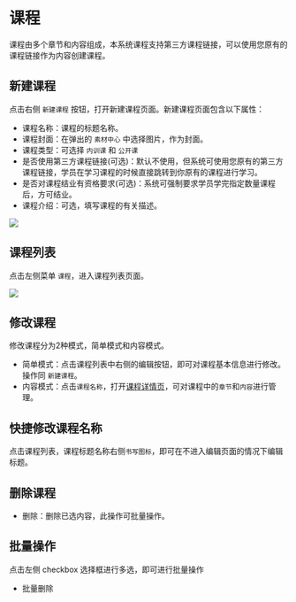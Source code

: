 # 课程

课程由多个章节和内容组成，本系统课程支持第三方课程链接，可以使用您原有的课程链接作为内容创建课程。

## 新建课程

点击右侧 `新建课程` 按钮，打开新建课程页面。新建课程页面包含以下属性：

- 课程名称：课程的标题名称。
- 课程封面：在弹出的 `素材中心` 中选择图片，作为封面。
- 课程类型：可选择 `内训课` 和 `公开课`
- 是否使用第三方课程链接(可选)：默认不使用，但系统可使用您原有的第三方课程链接，学员在学习课程的时候直接跳转到你原有的课程进行学习。
- 是否对课程结业有资格要求(可选)：系统可强制要求学员学完指定数量课程后，方可结业。
- 课程介绍：可选，填写课程的有关描述。

<img bor src="https://tx-file.hewoxue.com/help/help7.png?v4">


## 课程列表

点击左侧菜单 `课程`，进入课程列表页面。

<img bor src="https://tx-file.hewoxue.com/help/help8.png?">

## 修改课程

修改课程分为2种模式，简单模式和内容模式。
- 简单模式：点击课程列表中右侧的编辑按钮，即可对课程基本信息进行修改。操作同 `新建课程`。
- 内容模式：点击`课程名称`，打开[课程详情页](/zh-cn/course-detail.md)，可对课程中的`章节`和`内容`进行管理。

## 快捷修改课程名称

点击课程列表，课程标题名称右侧`书写图标`，即可在不进入编辑页面的情况下编辑标题。

## 删除课程

- 删除：删除已选内容，此操作可批量操作。

## 批量操作

点击左侧 checkbox 选择框进行多选，即可进行批量操作
- 批量删除
